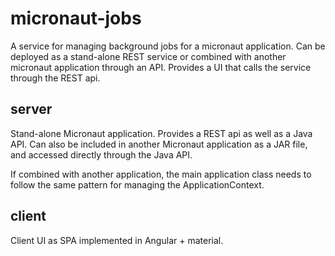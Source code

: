 # micronaut-jobs

A service for managing background jobs for a micronaut application.
Can be deployed as a stand-alone REST service or combined with another micronaut
application through an API. Provides a UI that calls the service through the REST api.

## server

Stand-alone Micronaut application. Provides a REST api as well as a Java API.
Can also be included in another Micronaut application as a JAR file, and accessed
directly through the Java API.

If combined with another application, the main application class needs to follow
the same pattern for managing the ApplicationContext.

## client

Client UI as SPA implemented in Angular + material. 
